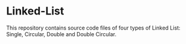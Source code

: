 # Linked-List
This repository contains source code files of four types of Linked List: Single, Circular, Double and Double Circular.
